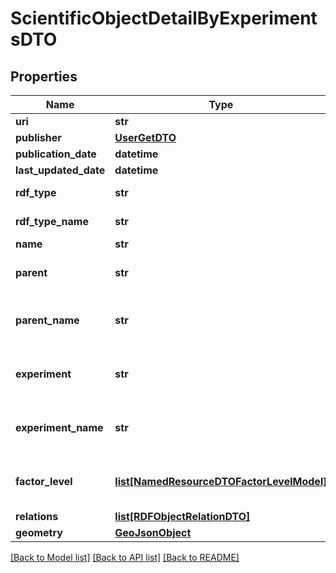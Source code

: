 # ScientificObjectDetailByExperimentsDTO

## Properties
Name | Type | Description | Notes
------------ | ------------- | ------------- | -------------
**uri** | **str** |  | [optional] 
**publisher** | [**UserGetDTO**](UserGetDTO.md) |  | [optional] 
**publication_date** | **datetime** |  | [optional] 
**last_updated_date** | **datetime** |  | [optional] 
**rdf_type** | **str** | Scientific object type | [optional] 
**rdf_type_name** | **str** | Scientific object type | [optional] 
**name** | **str** |  | [optional] 
**parent** | **str** | Scientific object parent URI | [optional] 
**parent_name** | **str** | Scientific object parent name | [optional] 
**experiment** | **str** | Scientific object experiment URI | [optional] 
**experiment_name** | **str** | Scientific object experiment name | [optional] 
**factor_level** | [**list[NamedResourceDTOFactorLevelModel]**](NamedResourceDTOFactorLevelModel.md) | Scientific object factor levels | [optional] 
**relations** | [**list[RDFObjectRelationDTO]**](RDFObjectRelationDTO.md) |  | [optional] 
**geometry** | [**GeoJsonObject**](GeoJsonObject.md) |  | [optional] 

[[Back to Model list]](../README.md#documentation-for-models) [[Back to API list]](../README.md#documentation-for-api-endpoints) [[Back to README]](../README.md)


